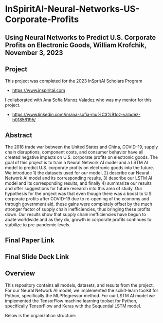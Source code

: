 # InSpiritAI-Neural-Networks-US-Corporate-Profits

## Using Neural Networks to Predict U.S. Corporate Profits on Electronic Goods, William Krofchik, November 3, 2023

## Project
This project was completed  for the 2023 InSpritAI Scholars Program
* https://www.inspiritai.com

I collaborated with Ana Sofia Munoz Valadez who was my mentor for this project.
* https://www.linkedin.com/in/ana-sofia-mu%C3%B1oz-valadez-b01856195/

## Abstract
The 2018 trade war between the United States and China, COVID-19, supply chain disruptions, component costs, and consumer behavior have all created negative impacts on U.S. corporate profits on electronic goods. The goal of this project is to train a Neural Network AI model and a LSTM AI model to predict U.S. corporate profits on electronic goods into the future. We introduce 1) the datasets used for our model, 2) describe our Neural Network AI model and its corresponding results, 3) describe our LSTM AI model and its corresponding results, and finally 4) summarize our results and offer suggestions for future research into this area of study. Our hypothesis for the project was that even though there was a boost to U.S. corporate profits after COVID-19 due to re-opening of the economy and through government aid, these gains were completely offset by the much stronger factor of supply chain inefficiencies, thus bringing these profits down.  Our results show that supply chain inefficiencies have begun to abate worldwide and as they do, growth in corporate profits continues to stabilize to pre-pandemic levels.

## Final Paper Link

## Final Slide Deck Link

## Overview
This repository contains all models, datasets, and results from the project. For our Neural Network AI model, we implemented the scikit-learn toolkit for Python, specifically the MLPRegressor method. For our LSTM AI model we implemented the TensorFlow machine learning toolset for Python, specifically TensorFlow and Keras with the Sequential LSTM model. 

Below is the organization structure:

